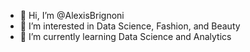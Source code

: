 - 👋 Hi, I’m @AlexisBrignoni
- 👀 I’m interested in Data Science, Fashion, and Beauty
- 🌱 I’m currently learning Data Science and Analytics

<!---
AlexisBrignoni/AlexisBrignoni is a ✨ special ✨ repository because its `README.md` (this file) appears on your GitHub profile.
You can click the Preview link to take a look at your changes.
--->
